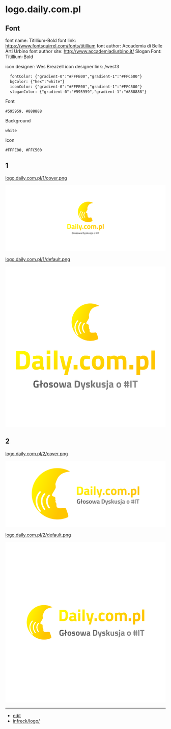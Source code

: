 # logo.daily.com.pl


## Font

font name: Titillium-Bold
font link: https://www.fontsquirrel.com/fonts/titillium
font author: Accademia di Belle Arti Urbino
font author site: http://www.accademiadiurbino.it/
Slogan Font: Titillium-Bold

icon designer: Wes Breazell
icon designer link: /wes13


      fontColor: {"gradient-0":"#FFFE00","gradient-1":"#FFC500"}
      bgColor: {"hex":"white"}
      iconColor: {"gradient-0":"#FFFE00","gradient-1":"#FFC500"}
      sloganColor: {"gradient-0":"#595959","gradient-1":"#888888"}


Font

    #595959, #888888
    
    
Background

    white


Icon

    #FFFE00, #FFC500



## 1

[logo.daily.com.pl/1/cover.png](http://logo.daily.com.pl/1/cover.png)

![1/cover.png](1/cover.png)



[logo.daily.com.pl/1/default.png](http://logo.daily.com.pl/1/default.png)

![1/default.png](1/default.png)

## 2

[logo.daily.com.pl/2/cover.png](http://logo.daily.com.pl/2/cover.png)

![2/cover.png](2/cover.png)

[logo.daily.com.pl/2/default.png](http://logo.daily.com.pl/2/default.png)

![2/default.png](2/default.png)

---

+ [edit](https://github.com/daily-com-pl/logo/edit/main/README.md)
+ [infreck/logo/](https://github.com/daily-com-pl/logo/)
